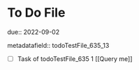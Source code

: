 # To Do File

due:: 2022-09-02

metadatafield:: todoTestFile_635_13

- [ ] Task of todoTestFile_635 1 [[Query me]]
